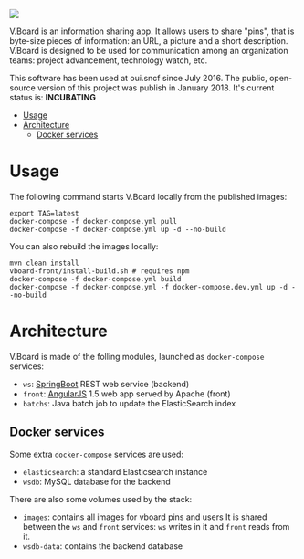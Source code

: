 [![](https://travis-ci.org/voyages-sncf-technologies/vboard.svg?branch=master)](https://travis-ci.org/voyages-sncf-technologies/vboard)

V.Board is an information sharing app. It allows users to share "pins", that is byte-size pieces of information: an URL, a picture and a short description.
V.Board is designed to be used for communication among an organization teams: project advancement, technology watch, etc.

This software has been used at oui.sncf since July 2016.
The public, open-source version of this project was publish in January 2018. It's current status is: **INCUBATING**

- [Usage](#usage)
- [Architecture](#architecture)
  * [Docker services](#docker-services)


# Usage
The following command starts V.Board locally from the published images:

    export TAG=latest
    docker-compose -f docker-compose.yml pull
    docker-compose -f docker-compose.yml up -d --no-build

You can also rebuild the images locally:

    mvn clean install
    vboard-front/install-build.sh # requires npm
    docker-compose -f docker-compose.yml build
    docker-compose -f docker-compose.yml -f docker-compose.dev.yml up -d --no-build


# Architecture
V.Board is made of the folling modules, launched as `docker-compose` services:

- `ws`: [SpringBoot](https://projects.spring.io/spring-boot/) REST web service (backend)
- `front`: [AngularJS](https://angularjs.org) 1.5 web app served by Apache (front)
- `batchs`: Java batch job to update the ElasticSearch index

## Docker services
Some extra `docker-compose` services are used: 

- `elasticsearch`: a standard Elasticsearch instance
- `wsdb`: MySQL database for the backend

There are also some volumes used by the stack:

- `images`: contains all images for vboard pins and users
It is shared between the `ws` and `front` services: `ws` writes in it and `front` reads from it.
- `wsdb-data`: contains the backend database
